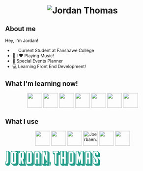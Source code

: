  
# <p align="center" > ![Jordan Thomas](https://github.com/JordanJonThomas/JordanJonThomas/assets/111250344/5c0efe1f-b238-4524-a74c-de45dc862096) </p>

## About me

Hey, I'm Jordan! 
- <img src="https://github.com/JordanJonThomas/JordanJonThomas/assets/111250344/099822ff-3d85-4725-9282-8c7ebb8076f9" width=15px > Current Student at Fanshawe College
- 🎸 I ❤️ Playing Music!
- 🥳 Special Events Planner
- 💻 Learning Front End Development!
 
## What I'm learning now!
<p align="center">
<!--   <img src="https://skillicons.dev/icons?i=bash,c,cs,css,html,js,react,dotnet,git" /> -->
	<img height="48" width="48" src="https://cdn.simpleicons.org/dotnet" />
	<img height="48" width="48" src="https://cdn.simpleicons.org/csharp" />
	<img height="48" width="48" src="https://cdn.simpleicons.org/react" />
	<img height="48" width="48" src="https://cdn.simpleicons.org/html5" />
	<img height="48" width="48" src="https://cdn.simpleicons.org/javascript" />
	<img height="48" width="48" src="https://cdn.simpleicons.org/gnubash" />
	<img height="48" width="48" src="https://cdn.simpleicons.org/git" />
</p>

## What I use 
<p align="center" text-decoration="none">
<!--   <img src="https://skillicons.dev/icons?i=arch,vscode" />
  <a href="https://dev.to/joerbaen"> 
		<img src="https://skillicons.dev/icons?i=devto" />
  </a>
  <img src="https://skillicons.dev/icons?i=neovim,discord" /> -->
	<img height="48" width="48" src="https://cdn.simpleicons.org/archlinux" />
	<img height="48" width="48" src="https://cdn.simpleicons.org/visualstudiocode" />
	<a href="https://dev.to/joerbaen"><img height="48" width="48" src="https://cdn.simpleicons.org/devdotto" /></a>
	<img height="48" width="48" src="https://cdn.simpleicons.org/discord" title="Joerbaen."/>
	<img height="48" width="48" src="https://cdn.simpleicons.org/neovim" />
	<a href="https://open.spotify.com/user/joransom5"><img height="48" width="48" src="https://cdn.simpleicons.org/spotify" /></a>
</p>

<svg  width="309.3" height="48.36" viewBox="0 0 309.3 48.36" xmlns="http://www.w3.org/2000/svg"><g id="svgGroup" stroke-linecap="round" fill-rule="evenodd" font-size="9pt" stroke="#249e8a" stroke-width="0.1mm" fill="#249e8a" style="stroke:#249e8a;stroke-width:0.1mm;fill:#249e8a"><path d="M 252.78 1.2 L 247.68 1.2 L 242.1 19.2 L 236.52 1.2 L 231.42 1.2 L 231.42 41.82 L 237.54 41.82 L 237.54 25.02 L 242.1 39.72 L 246.66 25.02 L 246.66 41.82 L 252.78 41.82 L 252.78 1.2 Z M 137.82 1.2 L 131.76 1.2 L 131.76 14.46 L 127.08 1.2 L 121.02 1.2 L 121.02 41.82 L 127.08 41.82 L 127.08 15.84 Q 127.56 17.28 128.28 18.99 Q 129 20.7 129.69 22.47 Q 130.38 24.24 130.95 25.95 A 24.56 24.56 0 0 1 131.431 27.568 A 17.895 17.895 0 0 1 131.76 29.1 A 16.114 16.114 0 0 1 131.956 30.587 A 21.395 21.395 0 0 1 148.03 48.04 Q 148.06 33.66 148 35.37 Q 131.94 37.08 131.85 38.76 Q 131.76 40.44 131.76 41.82 L 137.82 41.82 L 137.82 1.2 Z M 197.46 41.82 L 197.46 1.2 L 191.34 1.2 L 191.34 19.44 L 186.84 19.44 L 186.84 1.2 L 180.72 1.2 L 180.72 41.82 L 186.84 41.82 L 186.84 25.5 L 191.34 25.5 L 191.34 41.82 L 197.46 41.82 Z M 246.84 0 L 253.98 0 L 253.98 0.36 L 259.14 5.4 L 259.14 48.06 L 250.98 48.06 L 248.34 45.48 L 247.44 48.36 L 243.9 44.88 L 243.9 48.06 L 235.74 48.06 L 230.58 43.02 L 230.22 43.02 L 230.22 0 L 237.36 0 L 237.48 0.42 L 242.58 5.4 L 243.84 9.42 Q 243.96 9 244.08 8.64 L 244.48 7.92 L 246.84 0 Z M 304.44 25.62 L 304.38 25.62 L 304.08 25.48 L 304.44 25.62 L 304.5 25.68 L 304.38 25.62 L 303.96 25.2 L 304.08 25.48 L 301.62 22.86 Q 300.72 21.78 299.7 20.76 A 4.223 4.223 0 0 1 299.412 20.191 A 3.221 3.221 0 0 1 299.16 18.96 L 299.16 17.64 L 301.2 19.62 L 309.3 19.62 L 309.3 11.52 A 7.342 7.342 0 0 0 309.3 11.44 A 5.952 5.952 0 0 0 307.5 7.14 L 303.24 3 Q 302.4 1.62 301.02 0.81 A 5.722 5.722 0 0 0 299.884 0.3 A 6.4 6.4 0 0 0 297.9 0 L 291.78 0 Q 289.08 0 287.31 1.83 Q 285.54 3.66 285.54 6.3 L 285.54 14.76 Q 285.54 16.5 286.08 17.94 Q 286.62 19.38 287.52 20.64 Q 288.42 21.9 289.53 23.01 Q 290.64 24.12 291.72 25.08 L 293.04 26.4 Q 293.7 27.06 294.27 27.75 A 10.843 10.843 0 0 1 294.625 28.203 A 9.015 9.015 0 0 1 295.23 29.13 A 4.904 4.904 0 0 1 295.316 29.289 Q 295.627 29.89 295.68 30.42 L 294 28.8 L 294 28.44 L 285.54 28.44 L 285.54 36.78 A 7.315 7.315 0 0 0 285.545 37.05 A 6.146 6.146 0 0 0 286.35 39.93 Q 287.16 41.34 288.54 42.18 L 292.86 46.38 Q 294.54 48.06 297.12 48.06 L 303.24 48.06 Q 304.44 48.06 305.55 47.58 Q 306.66 47.1 307.5 46.26 Q 308.34 45.42 308.82 44.31 Q 309.3 43.2 309.3 42 L 309.3 34.68 A 10.812 10.812 0 0 0 309.248 33.609 A 8.666 8.666 0 0 0 308.04 29.91 Q 306.78 27.84 305.04 26.16 L 304.5 25.68 M 292.8 13.74 L 292.8 9.12 Q 292.8 8.34 293.37 7.83 A 2.021 2.021 0 0 1 293.998 7.44 A 1.842 1.842 0 0 1 294.66 7.48 A 3.594 3.594 0 0 1 295.247 7.365 Q 295.987 7.488 296.34 7.95 A 2.861 2.861 0 0 1 296.783 8.815 A 3.965 3.965 0 0 1 296.94 9.54 A 9.076 9.076 0 0 1 297.009 10.667 A 10.344 10.344 0 0 1 296.97 11.55 A 28.647 28.647 0 0 0 296.915 12.3 Q 296.893 12.67 296.885 13 A 15.248 15.248 0 0 0 296.88 13.38 L 302.94 13.38 L 302.94 6.3 A 4.959 4.959 0 0 0 301.476 2.706 A 5.92 5.92 0 0 0 301.47 2.7 A 4.803 4.803 0 0 0 297.998 1.201 A 5.819 5.819 0 0 0 297.9 1.2 L 291.78 1.2 A 4.803 4.803 0 0 0 288.279 2.631 A 5.821 5.821 0 0 0 288.21 2.7 Q 286.74 4.2 286.74 6.3 L 286.74 14.76 Q 286.74 16.62 287.49 18.18 Q 288.24 19.74 289.38 21.06 Q 290.52 22.38 291.81 23.55 Q 293.1 24.72 294.24 25.86 A 16.388 16.388 0 0 1 295.37 27.107 A 12.751 12.751 0 0 1 296.13 28.14 Q 296.88 29.28 296.88 30.6 A 15.285 15.285 0 0 0 296.888 31.088 Q 296.902 31.526 296.94 48.07 Q 297 48.94 296.88 33.75 A 3.874 3.874 0 0 1 296.676 34.552 A 3.157 3.157 0 0 1 296.37 35.16 A 1.238 1.238 0 0 1 295.671 35.672 Q 295.458 35.738 295.199 35.755 A 2.822 2.822 0 0 1 295.02 35.76 A 3.41 3.41 0 0 1 294.418 35.711 Q 293.689 35.58 293.34 35.1 A 3.181 3.181 0 0 1 292.843 34.039 A 4.063 4.063 0 0 1 292.74 33.51 Q 292.622 48.593 292.708 31.558 A 11.157 11.157 0 0 1 292.71 31.53 Q 292.794 30.55 292.8 29.753 A 16.077 16.077 0 0 0 292.8 29.64 L 286.74 29.64 L 286.74 36.78 A 4.856 4.856 0 0 0 288.164 40.304 A 5.781 5.781 0 0 0 288.21 40.35 A 4.853 4.853 0 0 0 291.715 41.82 A 5.96 5.96 0 0 0 291.78 41.82 L 297.9 41.82 A 4.831 4.831 0 0 0 301.393 40.367 A 6.188 6.188 0 0 0 301.44 40.48 A 5.133 5.133 0 0 0 302.588 38.63 A 4.843 4.843 0 0 0 302.94 36.78 L 302.94 29.46 Q 302.94 27.6 302.19 26.04 Q 301.44 24.48 300.3 23.16 Q 299.427 22.15 297.798 20.576 A 102.17 102.17 0 0 0 296.73 19.56 Q 294.34 17.318 293.575 16.178 A 4.956 4.956 0 0 1 293.55 16.14 A 4.572 4.572 0 0 1 292.933 14.782 A 4.099 4.099 0 0 1 292.8 13.74 Z M 130.56 0 L 139.02 0 L 139.02 0.36 L 144.18 5.4 L 144.18 48.06 L 136.08 48.06 L 133.44 45.48 L 133.44 48.06 L 125.34 48.06 L 120.18 43.02 L 119.82 43.02 L 119.82 0 L 127.92 0 L 128.04 0.48 L 130.56 2.88 L 130.56 0 Z M 198.66 0 L 198.66 0.36 L 203.82 5.4 L 203.82 48.06 L 195.66 48.06 L 193.2 45.66 L 193.2 48.06 L 185.04 48.06 L 179.88 43.02 L 179.52 43.02 L 179.52 0 L 188.04 0 L 188.04 0.36 L 190.14 2.4 L 190.14 0 L 198.66 0 Z M 49.14 48.06 L 43.98 43.02 L 43.62 43.02 L 43.62 0 L 55.98 0 A 6.195 6.195 0 0 1 58.305 0.448 A 5.885 5.885 0 0 1 59.13 0.84 Q 60.54 1.68 61.38 3.06 L 65.58 7.14 Q 66.42 7.98 66.93 9.09 A 5.656 5.656 0 0 1 67.448 11.194 A 6.638 6.638 0 0 1 67.44 11.52 L 67.44 27.72 A 6.69 6.69 0 0 1 67.112 29.838 A 6.079 6.079 0 0 1 66.66 30.87 Q 65.88 48.28 64.38 33.06 Q 65.16 36.66 66.06 40.65 Q 66.96 44.64 67.74 48.06 L 59.28 48.06 L 57.24 46.08 L 57.24 48.06 L 49.14 48.06 Z M 61.08 22.5 L 61.08 6.3 A 4.903 4.903 0 0 0 59.627 2.747 A 6.017 6.017 0 0 0 59.58 2.7 A 4.905 4.905 0 0 0 56.045 1.201 A 5.844 5.844 0 0 0 55.98 1.2 L 44.82 1.2 L 44.82 41.82 L 50.88 41.82 L 50.88 27.6 L 51.66 27.6 L 54.78 41.82 L 61.08 41.82 L 57.84 27.24 Q 59.28 26.7 60.18 25.38 Q 61.08 24.06 61.08 22.5 Z M 111.96 41.82 L 111.96 6.3 A 4.903 4.903 0 0 0 110.507 2.747 A 6.017 6.017 0 0 0 110.46 2.7 A 4.905 4.905 0 0 0 106.925 1.201 A 5.844 5.844 0 0 0 106.86 1.2 L 100.8 1.2 A 4.903 4.903 0 0 0 97.247 2.654 A 6.017 6.017 0 0 0 97.2 2.7 A 4.905 4.905 0 0 0 95.7 6.235 A 5.844 5.844 0 0 0 95.7 6.3 L 95.7 41.82 L 101.82 41.82 L 101.82 27.6 L 105.84 27.6 L 105.84 41.82 L 111.96 41.82 Z M 277.8 41.82 L 277.8 6.3 A 4.903 4.903 0 0 0 276.347 2.747 A 6.017 6.017 0 0 0 276.3 2.7 A 4.905 4.905 0 0 0 272.765 1.201 A 5.844 5.844 0 0 0 272.7 1.2 L 266.64 1.2 A 4.903 4.903 0 0 0 263.087 2.654 A 6.017 6.017 0 0 0 263.04 2.7 A 4.905 4.905 0 0 0 261.54 6.235 A 5.844 5.844 0 0 0 261.54 6.3 L 261.54 41.82 L 267.66 41.82 L 267.66 27.6 L 271.68 27.6 L 271.68 41.82 L 277.8 41.82 Z M 100.02 48.06 L 94.86 43.02 L 94.5 43.02 L 94.5 6.3 A 6.395 6.395 0 0 1 94.805 4.311 A 5.962 5.962 0 0 1 94.98 3.84 Q 95.46 2.7 96.33 1.86 Q 97.2 1.02 98.34 0.51 A 5.935 5.935 0 0 1 100.718 0.001 A 6.79 6.79 0 0 1 100.8 0 L 106.86 0 A 6.195 6.195 0 0 1 109.185 0.448 A 5.885 5.885 0 0 1 110.01 0.84 Q 111.42 1.68 112.26 3.06 L 116.46 7.14 Q 117.3 7.98 117.81 9.09 A 5.656 5.656 0 0 1 118.312 11.194 A 6.638 6.638 0 0 1 118.48 11.52 L 118.48 48.06 L 110.16 48.06 L 108.18 46.14 L 108.18 48.06 L 100.02 48.06 Z M 265.86 48.06 L 260.7 43.02 L 260.34 43.02 L 260.34 6.3 A 6.395 6.395 0 0 1 260.645 4.311 A 5.962 5.962 0 0 1 260.82 3.84 Q 261.3 2.7 262.17 1.86 Q 263.04 1.02 264.18 0.51 A 5.935 5.935 0 0 1 266.558 0.001 A 6.79 6.79 0 0 1 266.64 0 L 272.7 0 A 6.195 6.195 0 0 1 275.025 0.448 A 5.885 5.885 0 0 1 275.85 0.84 Q 277.26 1.68 278.1 3.06 L 282.3 7.14 Q 283.14 7.98 283.65 9.09 A 5.656 5.656 0 0 1 284.152 11.194 A 6.638 6.638 0 0 1 284.16 11.52 L 284.16 48.06 L 276 48.06 L 274.02 46.14 L 274.02 48.06 L 265.86 48.06 Z M 155.4 0 L 173.16 0 L 173.16 0.36 L 178.48 5.4 L 178.48 13.5 L 173.7 13.5 L 173.7 48.06 L 165.54 48.06 L 160.38 43.02 L 160.02 43.02 L 160.02 12.66 L 155.76 8.46 L 155.4 8.46 L 155.4 0 Z M 74.4 48.06 L 69.24 43.02 L 68.88 43.02 L 68.88 0 L 81.72 0 A 6.195 6.195 0 0 1 84.045 0.448 A 5.885 5.885 0 0 1 84.87 0.84 Q 86.28 1.68 87.12 3.06 L 91.48 7.14 Q 92.16 7.98 92.67 9.09 A 5.656 5.656 0 0 1 93.172 11.194 A 6.638 6.638 0 0 1 93.18 11.52 L 93.18 42 Q 93.18 43.26 92.7 44.37 Q 92.22 45.48 91.38 46.29 Q 90.54 47.1 89.43 47.58 Q 88.48 48.06 87.06 48.06 L 74.4 48.06 Z M 25.62 46.48 L 21.36 42.18 Q 19.98 41.4 19.11 39.93 Q 18.24 38.46 18.24 36.72 L 18.24 6.3 A 6.395 6.395 0 0 1 18.545 4.311 A 5.962 5.962 0 0 1 18.72 3.84 Q 19.2 2.7 20.07 1.86 Q 20.94 1.02 22.08 0.51 A 5.935 5.935 0 0 1 24.458 0.001 A 6.79 6.79 0 0 1 24.54 0 L 30.6 0 A 6.195 6.195 0 0 1 48.925 0.448 A 5.885 5.885 0 0 1 33.75 0.84 Q 35.16 1.68 36 3.06 L 40.2 7.14 Q 41.04 7.98 41.55 9.09 A 5.656 5.656 0 0 1 42.052 11.194 A 6.638 6.638 0 0 1 42.06 11.52 L 42.06 41.94 Q 42.06 43.2 41.58 44.31 Q 41.1 45.42 40.26 46.26 Q 39.42 47.1 38.31 47.58 Q 37.2 48.06 35.94 48.06 L 29.88 48.06 A 6.011 6.011 0 0 1 27.308 47.517 A 5.919 5.919 0 0 1 25.62 46.48 Z M 212.46 46.48 L 208.2 42.18 Q 206.82 41.4 205.95 39.93 Q 205.08 38.46 205.08 36.72 L 205.08 6.3 A 6.395 6.395 0 0 1 205.385 4.311 A 5.962 5.962 0 0 1 205.56 3.84 Q 206.04 2.7 206.91 1.86 Q 207.78 1.02 208.92 0.51 A 5.935 5.935 0 0 1 211.298 0.001 A 6.79 6.79 0 0 1 211.38 0 L 217.44 0 A 6.195 6.195 0 0 1 219.765 0.448 A 5.885 5.885 0 0 1 220.59 0.84 Q 222 1.68 222.84 3.06 L 227.04 7.14 Q 227.88 7.98 228.39 9.09 A 5.656 5.656 0 0 1 228.892 11.194 A 6.638 6.638 0 0 1 228.9 11.52 L 228.9 41.94 Q 228.9 43.2 228.42 44.31 Q 227.94 45.42 227.1 46.26 Q 226.26 47.1 225.15 47.58 Q 224.04 48.06 222.78 48.06 L 216.72 48.06 A 6.011 6.011 0 0 1 214.148 47.517 A 5.919 5.919 0 0 1 212.46 46.48 Z M 11.58 0 L 11.58 0.36 L 16.74 5.4 L 16.74 39.6 Q 16.74 41.34 16.05 42.9 Q 15.36 44.46 14.19 45.6 Q 13.02 46.74 11.49 47.4 Q 9.96 48.06 8.22 48.06 L 5.52 48.06 L 0.36 43.02 L 0 43.02 L 0 34.56 Q 0.96 34.56 2.01 34.47 Q 3.06 34.38 3.06 33.9 L 3.06 0 L 11.58 0 Z M 171.96 1.2 L 156.6 1.2 L 156.6 7.26 L 161.22 7.26 L 161.22 41.82 L 167.34 41.82 L 167.34 7.26 L 171.96 7.26 L 171.96 1.2 Z M 86.82 36.78 L 86.82 6.3 A 4.903 4.903 0 0 0 85.367 2.747 A 6.017 6.017 0 0 0 85.48 2.7 A 4.905 4.905 0 0 0 81.785 1.201 A 5.844 5.844 0 0 0 81.72 1.2 L 70.08 1.2 L 70.08 41.82 L 81.72 41.82 A 4.959 4.959 0 0 0 85.314 40.356 A 5.92 5.92 0 0 0 85.48 40.35 A 4.803 4.803 0 0 0 86.819 36.878 A 5.819 5.819 0 0 0 86.82 36.78 Z M 35.7 36.72 L 35.7 6.3 A 4.903 4.903 0 0 0 34.247 2.747 A 6.017 6.017 0 0 0 34.2 2.7 A 4.905 4.905 0 0 0 30.665 1.201 A 5.844 5.844 0 0 0 30.6 1.2 L 24.54 1.2 A 4.903 4.903 0 0 0 20.987 2.654 A 6.017 6.017 0 0 0 20.94 2.7 A 4.905 4.905 0 0 0 19.44 6.235 A 5.844 5.844 0 0 0 19.44 6.3 L 19.44 36.72 A 4.903 4.903 0 0 0 20.893 40.273 A 6.017 6.017 0 0 0 20.94 40.48 A 4.905 4.905 0 0 0 24.475 41.82 A 5.844 5.844 0 0 0 24.54 41.82 L 30.6 41.82 A 4.903 4.903 0 0 0 34.153 40.367 A 6.017 6.017 0 0 0 34.2 40.48 A 4.905 4.905 0 0 0 35.7 36.786 A 5.844 5.844 0 0 0 35.7 36.72 Z M 222.54 36.72 L 222.54 6.3 A 4.903 4.903 0 0 0 221.087 2.747 A 6.017 6.017 0 0 0 221.04 2.7 A 4.905 4.905 0 0 0 217.505 1.201 A 5.844 5.844 0 0 0 217.44 1.2 L 211.38 1.2 A 4.903 4.903 0 0 0 207.827 2.654 A 6.017 6.017 0 0 0 207.78 2.7 A 4.905 4.905 0 0 0 206.28 6.235 A 5.844 5.844 0 0 0 206.28 6.3 L 206.28 36.72 A 4.903 4.903 0 0 0 207.733 40.273 A 6.017 6.017 0 0 0 207.78 40.48 A 4.905 4.905 0 0 0 211.315 41.82 A 5.844 5.844 0 0 0 211.38 41.82 L 217.44 41.82 A 4.903 4.903 0 0 0 220.993 40.367 A 6.017 6.017 0 0 0 221.04 40.48 A 4.905 4.905 0 0 0 222.54 36.786 A 5.844 5.844 0 0 0 222.54 36.72 Z M 10.38 34.38 L 10.38 1.2 L 4.26 1.2 L 4.26 33.9 Q 4.26 34.62 3.96 35.01 Q 3.66 35.4 3.21 35.55 A 3.537 3.537 0 0 1 2.581 35.695 A 4.337 4.337 0 0 1 2.22 35.73 A 19.711 19.711 0 0 1 1.568 35.756 A 16.467 16.467 0 0 1 1.2 35.76 L 1.2 41.82 L 2.88 41.82 A 7.529 7.529 0 0 0 5.276 41.444 A 7.058 7.058 0 0 0 5.79 41.25 Q 7.14 40.68 8.16 39.66 Q 9.18 38.64 9.78 37.29 A 7.061 7.061 0 0 0 10.379 34.478 A 8.061 8.061 0 0 0 10.38 34.38 Z M 80.7 9.12 L 80.7 33.9 A 1.871 1.871 0 0 1 80.229 35.145 A 2.395 2.395 0 0 1 80.19 35.19 A 1.645 1.645 0 0 1 78.996 35.758 A 2.068 2.068 0 0 1 78.9 35.76 L 76.14 35.76 L 76.14 7.48 L 78.9 7.48 A 1.718 1.718 0 0 1 80.125 7.826 A 2.254 2.254 0 0 1 80.16 7.86 A 1.882 1.882 0 0 1 80.552 8.416 A 1.691 1.691 0 0 1 80.7 9.12 Z M 29.58 9.12 L 29.58 33.9 A 1.953 1.953 0 0 1 29.476 34.55 A 1.684 1.684 0 0 1 29.07 35.19 A 1.723 1.723 0 0 1 27.902 35.697 A 2.292 2.292 0 0 1 27.78 35.7 L 27.36 35.7 A 1.953 1.953 0 0 1 26.71 35.596 A 1.684 1.684 0 0 1 26.07 35.19 A 1.723 1.723 0 0 1 25.563 34.022 A 2.292 2.292 0 0 1 25.56 33.9 L 25.56 9.12 A 1.973 1.973 0 0 1 25.696 8.38 A 1.848 1.848 0 0 1 26.07 7.8 A 1.688 1.688 0 0 1 27.299 7.261 A 2.209 2.209 0 0 1 27.36 7.26 L 27.78 7.26 A 1.845 1.845 0 0 1 28.452 7.379 A 1.678 1.678 0 0 1 29.07 7.8 A 1.849 1.849 0 0 1 29.58 9.108 A 2.372 2.372 0 0 1 29.58 9.12 Z M 216.42 9.12 L 216.42 33.9 A 1.953 1.953 0 0 1 216.316 34.55 A 1.684 1.684 0 0 1 215.91 35.19 A 1.723 1.723 0 0 1 214.742 35.697 A 2.292 2.292 0 0 1 214.62 35.7 L 214.2 35.7 A 1.953 1.953 0 0 1 213.55 35.596 A 1.684 1.684 0 0 1 212.91 35.19 A 1.723 1.723 0 0 1 212.403 34.022 A 2.292 2.292 0 0 1 212.4 33.9 L 212.4 9.12 A 1.973 1.973 0 0 1 212.536 8.38 A 1.848 1.848 0 0 1 212.91 7.8 A 1.688 1.688 0 0 1 214.139 7.261 A 2.209 2.209 0 0 1 214.2 7.26 L 214.62 7.26 A 1.845 1.845 0 0 1 215.292 7.379 A 1.678 1.678 0 0 1 215.91 7.8 A 1.849 1.849 0 0 1 216.42 9.108 A 2.372 2.372 0 0 1 216.42 9.12 Z M 54.96 9.12 L 54.96 19.68 A 1.718 1.718 0 0 1 54.454 20.905 A 2.254 2.254 0 0 1 54.42 20.94 A 1.882 1.882 0 0 1 53.864 21.348 A 1.691 1.691 0 0 1 53.16 21.48 L 50.88 21.48 L 50.88 7.26 L 53.16 7.26 Q 53.94 7.26 54.45 7.83 A 2.021 2.021 0 0 1 54.84 8.458 A 1.842 1.842 0 0 1 54.96 9.12 Z M 105.84 21.54 L 101.82 21.54 L 101.82 9.12 A 1.718 1.718 0 0 1 102.486 7.895 A 2.254 2.254 0 0 1 102.36 7.86 A 1.882 1.882 0 0 1 102.916 7.468 A 1.691 1.691 0 0 1 103.62 7.48 L 104.04 7.48 A 1.718 1.718 0 0 1 105.265 7.826 A 2.254 2.254 0 0 1 105.3 7.86 A 1.882 1.882 0 0 1 105.692 8.416 A 1.691 1.691 0 0 1 105.84 9.12 L 105.84 21.54 Z M 271.68 21.54 L 267.66 21.54 L 267.66 9.12 A 1.718 1.718 0 0 1 268.166 7.895 A 2.254 2.254 0 0 1 268.2 7.86 A 1.882 1.882 0 0 1 268.756 7.468 A 1.691 1.691 0 0 1 269.46 7.48 L 269.88 7.48 A 1.718 1.718 0 0 1 271.105 7.826 A 2.254 2.254 0 0 1 271.14 7.86 A 1.882 1.882 0 0 1 271.548 8.416 A 1.691 1.691 0 0 1 271.68 9.12 L 271.68 21.54 Z M 304.44 25.62 A 0.086 0.086 0 0 1 304.464 25.623 Q 304.49 25.631 304.497 25.658 A 0.088 0.088 0 0 1 304.5 25.68" vector-effect="non-scaling-stroke"/></g></svg>
